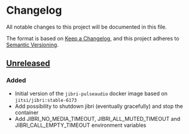 # Changelog

All notable changes to this project will be documented in this file.

The format is based on [Keep a Changelog](https://keepachangelog.com/en/1.0.0/),
and this project adheres to [Semantic 
Versioning](https://semver.org/spec/v2.0.0.html).

## [Unreleased]

### Added

 - Initial version of the `jibri-pulseaudio` docker image based on
   `jitsi/jibri:stable-6173`
 - Add possibility to shutdown jibri (eventually gracefully) and stop the
   container
 - Add JIBRI_NO_MEDIA_TIMEOUT, JIBRI_ALL_MUTED_TIMEOUT and
   JIBRI_CALL_EMPTY_TIMEOUT environment variables

[Unreleased]: https://github.com/openfun/jibri-pulseaudio/compare/86a5427cd81d7f21d8f7fe74f64a4e2167e9a140...main
